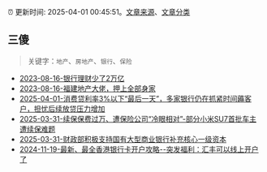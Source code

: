 :alarm_clock: 更新时间: 2025-04-01 00:45:51。[文章来源](/README.md)、[文章分类](/TAGS.md)

## 三傻


> 关键字：`地产`、`房地产`、`银行`、`保险`



- [2023-08-16-银行理财少了2万亿](https://www.aicaijing.com.cn/article/18565) 
- [2023-08-16-福建地产大佬，押上全部身家](https://www.aicaijing.com.cn/article/18567) 
- [2025-04-01-消费贷利率3%以下“最后一天”，多家银行仍在抓紧时间薅客户，担忧后续放贷压力增加](https://www.cls.cn/detail/1989687) 
- [2025-03-31-续保保费过万、遭保险公司“冷眼相对”-部分小米SU7首批车主遭续保难题](https://www.cls.cn/detail/1989071) 
- [2025-03-31-财政部积极支持国有大型商业银行补充核心一级资本](https://www.cls.cn/detail/1988373) 
- [2024-11-19-最新、最全香港银行卡开户攻略--突发福利：汇丰可以线上开户了](https://xueqiu.com/8108653112/313443790) 
